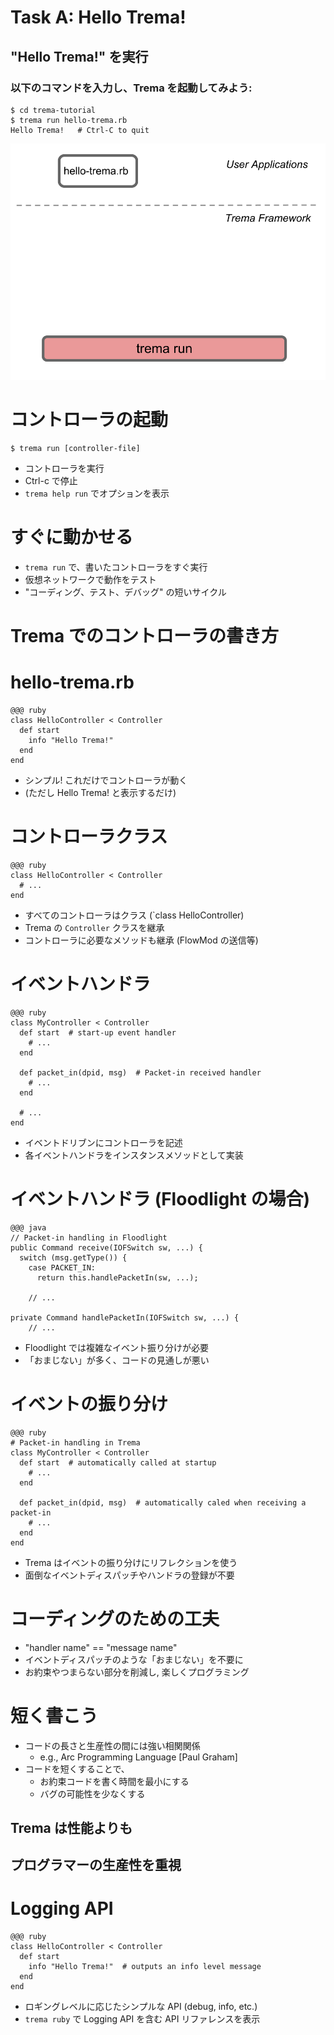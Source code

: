 <!SLIDE>
# Task A: Hello Trema! #########################################################


<!SLIDE commandline>
## "Hello Trema!" を実行 #######################################################

### 以下のコマンドを入力し、Trema を起動してみよう:

	$ cd trema-tutorial
	$ trema run hello-trema.rb
	Hello Trema!   # Ctrl-C to quit


<!SLIDE center>
![overview](hello_trema.png)


<!SLIDE medium>
# コントローラの起動 ###########################################################

	$ trema run [controller-file]

* コントローラを実行
* Ctrl-c で停止
* `trema help run` でオプションを表示


<!SLIDE medium incremental>
# すぐに動かせる ###############################################################

* `trema run` で、書いたコントローラをすぐ実行
* 仮想ネットワークで動作をテスト
* "コーディング、テスト、デバッグ" の短いサイクル


<!SLIDE small>
# Trema でのコントローラの書き方 ###############################################


<!SLIDE medium>
# hello-trema.rb ###############################################################

	@@@ ruby
	class HelloController < Controller
	  def start
	    info "Hello Trema!"
	  end
	end

* シンプル! これだけでコントローラが動く
* (ただし Hello Trema! と表示するだけ)


<!SLIDE small>
# コントローラクラス ###########################################################

	@@@ ruby
	class HelloController < Controller
	  # ...
	end

* すべてのコントローラはクラス (`class HelloController)
* Trema の `Controller` クラスを継承
* コントローラに必要なメソッドも継承 (FlowMod の送信等)


<!SLIDE small>
# イベントハンドラ #############################################################

	@@@ ruby
	class MyController < Controller
	  def start  # start-up event handler
	    # ...
	  end

	  def packet_in(dpid, msg)  # Packet-in received handler
	    # ...
	  end

	  # ...
	end

* イベントドリブンにコントローラを記述
* 各イベントハンドラをインスタンスメソッドとして実装


<!SLIDE small>
# イベントハンドラ (Floodlight の場合) #########################################

	@@@ java
	// Packet-in handling in Floodlight
	public Command receive(IOFSwitch sw, ...) {
	  switch (msg.getType()) {
	    case PACKET_IN:
	      return this.handlePacketIn(sw, ...);

	    // ...

	private Command handlePacketIn(IOFSwitch sw, ...) {
	    // ...

* Floodlight では複雑なイベント振り分けが必要
* 「おまじない」が多く、コードの見通しが悪い


<!SLIDE small>
# イベントの振り分け ###########################################################

	@@@ ruby
	# Packet-in handling in Trema
	class MyController < Controller
	  def start  # automatically called at startup
	    # ...
	  end

	  def packet_in(dpid, msg)  # automatically caled when receiving a packet-in
	    # ...
	  end
	end

* Trema はイベントの振り分けにリフレクションを使う
* 面倒なイベントディスパッチやハンドラの登録が不要


<!SLIDE small transition=uncover>
# コーディングのための工夫 #####################################################

* "handler name" == "message name"
* イベントディスパッチのような「おまじない」を不要に
* お約束やつまらない部分を削減し, 楽しくプログラミング


<!SLIDE small>
# 短く書こう ###################################################################

* コードの長さと生産性の間には強い相関関係
  * e.g., Arc Programming Language [Paul Graham]
* コードを短くすることで、
  * お約束コードを書く時間を最小にする
  * バグの可能性を少なくする

## Trema は性能よりも
## <b>プログラマーの生産性</b>を重視


<!SLIDE small>
# Logging API ##################################################################

	@@@ ruby
	class HelloController < Controller
	  def start
	    info "Hello Trema!"	 # outputs an info level message
	  end
	end

* ロギングレベルに応じたシンプルな API (debug, info, etc.)
* `trema ruby` で Logging API を含む API リファレンスを表示

